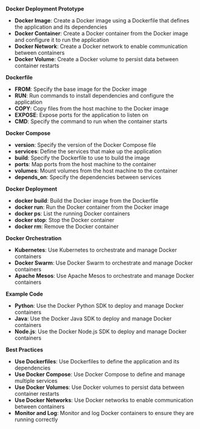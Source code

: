 **Docker Deployment Prototype**

* **Docker Image**: Create a Docker image using a Dockerfile that defines the application and its dependencies
* **Docker Container**: Create a Docker container from the Docker image and configure it to run the application
* **Docker Network**: Create a Docker network to enable communication between containers
* **Docker Volume**: Create a Docker volume to persist data between container restarts

**Dockerfile**

* **FROM**: Specify the base image for the Docker image
* **RUN**: Run commands to install dependencies and configure the application
* **COPY**: Copy files from the host machine to the Docker image
* **EXPOSE**: Expose ports for the application to listen on
* **CMD**: Specify the command to run when the container starts

**Docker Compose**

* **version**: Specify the version of the Docker Compose file
* **services**: Define the services that make up the application
* **build**: Specify the Dockerfile to use to build the image
* **ports**: Map ports from the host machine to the container
* **volumes**: Mount volumes from the host machine to the container
* **depends_on**: Specify the dependencies between services

**Docker Deployment**

* **docker build**: Build the Docker image from the Dockerfile
* **docker run**: Run the Docker container from the Docker image
* **docker ps**: List the running Docker containers
* **docker stop**: Stop the Docker container
* **docker rm**: Remove the Docker container

**Docker Orchestration**

* **Kubernetes**: Use Kubernetes to orchestrate and manage Docker containers
* **Docker Swarm**: Use Docker Swarm to orchestrate and manage Docker containers
* **Apache Mesos**: Use Apache Mesos to orchestrate and manage Docker containers

**Example Code**

* **Python**: Use the Docker Python SDK to deploy and manage Docker containers
* **Java**: Use the Docker Java SDK to deploy and manage Docker containers
* **Node.js**: Use the Docker Node.js SDK to deploy and manage Docker containers

**Best Practices**

* **Use Dockerfiles**: Use Dockerfiles to define the application and its dependencies
* **Use Docker Compose**: Use Docker Compose to define and manage multiple services
* **Use Docker Volumes**: Use Docker volumes to persist data between container restarts
* **Use Docker Networks**: Use Docker networks to enable communication between containers
* **Monitor and Log**: Monitor and log Docker containers to ensure they are running correctly